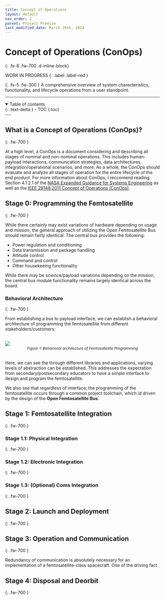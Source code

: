 ```yaml
---
title: Concept of Operations
layout: default
nav_order: 2
parent: Project Premise
last_modified_date: March 29th, 2024
---
```


# Concept of Operations (ConOps)
{: .fs-8 .fw-700 .d-inline-block}

WORK IN PROGRESS
{: .label .label-red }

{: .fs-5 .fw-300 }
A comprehensive overview of system charecteristics, functionality, and lifecycle operations from a user standpoint.

---
<details open markdown="block">
  <summary>
    Table of contents
  </summary>
  {: .text-delta }
- TOC
{:toc}
</details>
---

## What is a Concept of Operations (ConOps)?
{: .fw-700 }

At a high level, a ConOps is a document considering and describing all stages of nominal and non-nominal operations. This includes human-payload interactions, communication strategies, data architectures, integration/operational scenarios, and more. As a whole, the ConOps should evaluate and analyze all stages of operation for the entire lifecycle of the end product. For more information about ConOps, I reccomend reading Section 4.1.2.1 of the [NASA Expanded Guidance for Systems Engineering](https://ntrs.nasa.gov/api/citations/20170007238/downloads/20170007238.pdf) as well as the [IEEE 29148:2011 Concept of Operations (ConOps)](https://ieeexplore.ieee.org/document/761853).

## Stage 0: Programming the Femtosatellite
{: .fw-700 }

While there certainly may exist variations of hardware depending on usage and mission, the general approach of utilizing the Open Femtosatellite Bus should remain fairly identical. The central bus provides the following:
- Power regulation and conditioning
- Data transmission and package handling
- Attitude control
- Command and control
- Other housekeeing functionality

While there may be science/payload variations depending on the mission, the central bus module functionality remains largely identical across the board. 
### Behavioral Architecture
{: .fw-700 }

From establishing a bus to payload interface, we can establish a behavioral architecture of programming the femtosatellite from different stakeholders/customers:

<br />
<p align:center style="margin: auto;">
  <img src="/assets/BehavioralDiagram.png" />
</p>
<p align:center style="text-align:center; font-style: italic; font-size:12px; margin: auto;">
  Figure 1: Behavioral architecture of Femtosatellite Programming
</p>
<br />

Here, we can see the through different libraries and applications, varying levels of abstraction can be established. This addresses the expectation from secondary/postsecondary educators to have a simple interface to design and program the femtosatellite.

We also see that regardless of interface, the programming of the femtosatellite occurs through a common project toolchain, which id driven by the design of the **Open Femtosatellite Bus**.

## Stage 1: Femtosatellite Integration
{: .fw-700 }

### Stage 1.1: Physical Integration
{: .fw-700 }

### Stage 1.2: Electronic Integration
{: .fw-700 }

### Stage 1.3: (Optional) Coms Integration
{: .fw-700 }



## Stage 2: Launch and Deployment
{: .fw-700 }

## Stage 3: Operation and Communication
{: .fw-700 }

Redundancy of communication is absolutely necessary for an implementation of a femtosatellite-class spacecraft. One of the driving fact

## Stage 4: Disposal and Deorbit
{: .fw-700 }